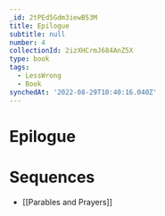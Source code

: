 ```yaml
---
_id: 2tPEd5Gdm3iewB53M
title: Epilogue
subtitle: null
number: 4
collectionId: 2izXHCrmJ684AnZ5X
type: book
tags:
  - LessWrong
  - Book
synchedAt: '2022-08-29T10:40:16.040Z'
---
```

# Epilogue

# Sequences

- [[Parables and Prayers]]
